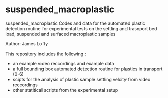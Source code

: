 # suspended_macroplastic
 suspended_macroplastic
Codes and data for the automated plastic detection routine for experimental tests on the settling and trasnport bed load, suspended and surfaced macroplastic samples

Author: James Lofty

This repository includes the following :

- an example video reccordings and example data
- a full bounding box automated detection routine for plastics in transport (0-6)
- scipts for the analysis of plastic sample settling velcity from video reccordings
- other statitical scripts from the experimental setup 
